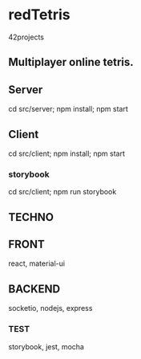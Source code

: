 # redTetris
42projects

## Multiplayer online tetris.

## Server
cd src/server; npm install; npm start

## Client
cd src/client; npm install; npm start

### storybook
cd src/client; npm run storybook

## TECHNO
## FRONT
react, material-ui

## BACKEND
socketio, nodejs, express

### TEST 
storybook, jest, mocha 
